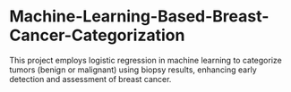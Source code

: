 # Machine-Learning-Based-Breast-Cancer-Categorization
This project employs logistic regression in machine learning to categorize tumors (benign or malignant) using biopsy results, enhancing early detection and assessment of breast cancer.
